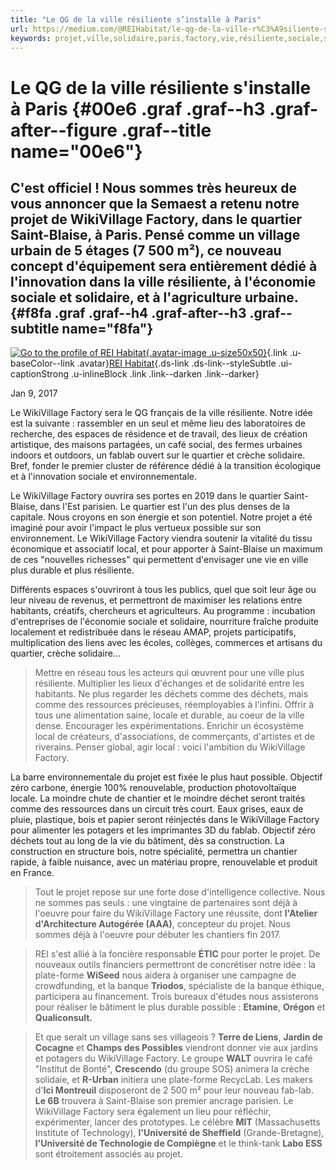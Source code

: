 ```yaml
---
title: "Le QG de la ville résiliente s’installe à Paris"
url: https://medium.com/@REIHabitat/le-qg-de-la-ville-r%C3%A9siliente-sinstalle-%C3%A0-paris-5bf05a0c91a9#.gcje9sdyz
keywords: projet,ville,solidaire,paris,factory,vie,résiliente,sociale,sinstalle,wikivillage,qg,quartier,saintblaise
---
```

Le QG de la ville résiliente s'installe à Paris {#00e6 .graf .graf--h3 .graf-after--figure .graf--title name="00e6"}
===============================================

C'est officiel ! Nous sommes très heureux de vous annoncer que la Semaest a retenu notre projet de WikiVillage Factory, dans le quartier Saint-Blaise, à Paris. Pensé comme un village urbain de 5 étages (7 500 m²), ce nouveau concept d'équipement sera entièrement dédié à l'innovation dans la ville résiliente, à l'économie sociale et solidaire, et à l'agriculture urbaine. {#f8fa .graf .graf--h4 .graf-after--h3 .graf--subtitle name="f8fa"}
------------------------------------------------------------------------------------------------------------------------------------------------------------------------------------------------------------------------------------------------------------------------------------------------------------------------------------------------------------------------------------

[![Go to the profile of REI Habitat](https://cdn-images-1.medium.com/fit/c/100/100/1*_t-Of_g5jE8w5xL9qxhg9w.png){.avatar-image .u-size50x50}](https://medium.com/@REIHabitat?source=post_header_lockup){.link .u-baseColor--link .avatar}[REI Habitat](https://medium.com/@REIHabitat){.ds-link .ds-link--styleSubtle .ui-captionStrong .u-inlineBlock .link .link--darken .link--darker}

Jan 9, 2017

Le WikiVillage Factory sera le QG français de la ville résiliente. Notre idée est la suivante : rassembler en un seul et même lieu des laboratoires de recherche, des espaces de résidence et de travail, des lieux de création artistique, des maisons partagées, un café social, des fermes urbaines indoors et outdoors, un fablab ouvert sur le quartier et crèche solidaire. Bref, fonder le premier cluster de référence dédié à la transition écologique et à l'innovation sociale et environnementale.

Le WikiVillage Factory ouvrira ses portes en 2019 dans le quartier Saint-Blaise, dans l'Est parisien. Le quartier est l'un des plus denses de la capitale. Nous croyons en son énergie et son potentiel. Notre projet a été imaginé pour avoir l'impact le plus vertueux possible sur son environnement. Le WikiVillage Factory viendra soutenir la vitalité du tissu économique et associatif local, et pour apporter à Saint-Blaise un maximum de ces "nouvelles richesses" qui permettent d'envisager une vie en ville plus durable et plus résiliente.

Différents espaces s'ouvriront à tous les publics, quel que soit leur âge ou leur niveau de revenus, et permettront de maximiser les relations entre habitants, créatifs, chercheurs et agriculteurs. Au programme : incubation d'entreprises de l'économie sociale et solidaire, nourriture fraîche produite localement et redistribuée dans le réseau AMAP, projets participatifs, multiplication des liens avec les écoles, collèges, commerces et artisans du quartier, crèche solidaire...

> Mettre en réseau tous les acteurs qui œuvrent pour une ville plus résiliente. Multiplier les lieux d'échanges et de solidarité entre les habitants. Ne plus regarder les déchets comme des déchets, mais comme des ressources précieuses, réemployables à l'infini. Offrir à tous une alimentation saine, locale et durable, au coeur de la ville dense. Encourager les expérimentations. Enrichir un écosystème local de créateurs, d'associations, de commerçants, d'artistes et de riverains. Penser global, agir local : voici l'ambition du WikiVillage Factory.

La barre environnementale du projet est fixée le plus haut possible. Objectif zéro carbone, énergie 100% renouvelable, production photovoltaïque locale. La moindre chute de chantier et le moindre déchet seront traités comme des ressources dans un circuit très court. Eaux grises, eaux de pluie, plastique, bois et papier seront réinjectés dans le WikiVillage Factory pour alimenter les potagers et les imprimantes 3D du fablab. Objectif zéro déchets tout au long de la vie du bâtiment, dès sa construction. La construction en structure bois, notre spécialité, permettra un chantier rapide, à faible nuisance, avec un matériau propre, renouvelable et produit en France.

> Tout le projet repose sur une forte dose d'intelligence collective. Nous ne sommes pas seuls : une vingtaine de partenaires sont déjà à l'oeuvre pour faire du WikiVillage Factory une réussite, dont **l'Atelier d'Architecture Autogérée (AAA)**, concepteur du projet. Nous sommes déjà à l'oeuvre pour débuter les chantiers fin 2017.

> REI s'est allié à la foncière responsable **ÉTIC** pour porter le projet. De nouveaux outils financiers permettront de concrétiser notre idée : la plate-forme **WiSeed** nous aidera à organiser une campagne de crowdfunding, et la banque **Triodos**, spécialiste de la banque éthique, participera au financement. Trois bureaux d'études nous assisterons pour réaliser le bâtiment le plus durable possible : **Etamine**, **Orégon** et **Qualiconsult.**

> Et que serait un village sans ses villageois ? **Terre de Liens**, **Jardin de Cocagne** et **Champs des Possibles** viendront donner vie aux jardins et potagers du WikiVillage Factory. Le groupe **WALT** ouvrira le café "Institut de Bonté", **Crescendo** (du groupe SOS) animera la crèche solidaie, et **R-Urban** initiera une plate-forme RecycLab. Les makers d'**Ici Montreuil** disposeront de 2 500 m² pour leur nouveau fab-lab. **Le 6B** trouvera à Saint-Blaise son premier ancrage parisien. Le WikiVillage Factory sera également un lieu pour réfléchir, expérimenter, lancer des prototypes. Le célèbre **MIT** (Massachusetts Institute of Technology), **l'Université de Sheffield** (Grande-Bretagne), **l'Université de Technologie de Compiègne** et le think-tank **Labo ESS** sont étroitement associés au projet.
